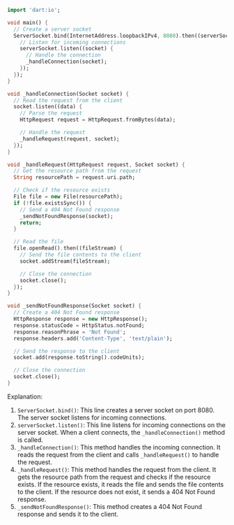 ```dart
import 'dart:io';

void main() {
  // Create a server socket
  ServerSocket.bind(InternetAddress.loopbackIPv4, 8080).then((serverSocket) {
    // Listen for incoming connections
    serverSocket.listen((socket) {
      // Handle the connection
      _handleConnection(socket);
    });
  });
}

void _handleConnection(Socket socket) {
  // Read the request from the client
  socket.listen((data) {
    // Parse the request
    HttpRequest request = HttpRequest.fromBytes(data);

    // Handle the request
    _handleRequest(request, socket);
  });
}

void _handleRequest(HttpRequest request, Socket socket) {
  // Get the resource path from the request
  String resourcePath = request.uri.path;

  // Check if the resource exists
  File file = new File(resourcePath);
  if (!file.existsSync()) {
    // Send a 404 Not Found response
    _sendNotFoundResponse(socket);
    return;
  }

  // Read the file
  file.openRead().then((fileStream) {
    // Send the file contents to the client
    socket.addStream(fileStream);

    // Close the connection
    socket.close();
  });
}

void _sendNotFoundResponse(Socket socket) {
  // Create a 404 Not Found response
  HttpResponse response = new HttpResponse();
  response.statusCode = HttpStatus.notFound;
  response.reasonPhrase = 'Not Found';
  response.headers.add('Content-Type', 'text/plain');

  // Send the response to the client
  socket.add(response.toString().codeUnits);

  // Close the connection
  socket.close();
}
```

Explanation:

1. `ServerSocket.bind()`: This line creates a server socket on port 8080. The server socket listens for incoming connections.
2. `serverSocket.listen()`: This line listens for incoming connections on the server socket. When a client connects, the `_handleConnection()` method is called.
3. `_handleConnection()`: This method handles the incoming connection. It reads the request from the client and calls `_handleRequest()` to handle the request.
4. `_handleRequest()`: This method handles the request from the client. It gets the resource path from the request and checks if the resource exists. If the resource exists, it reads the file and sends the file contents to the client. If the resource does not exist, it sends a 404 Not Found response.
5. `_sendNotFoundResponse()`: This method creates a 404 Not Found response and sends it to the client.